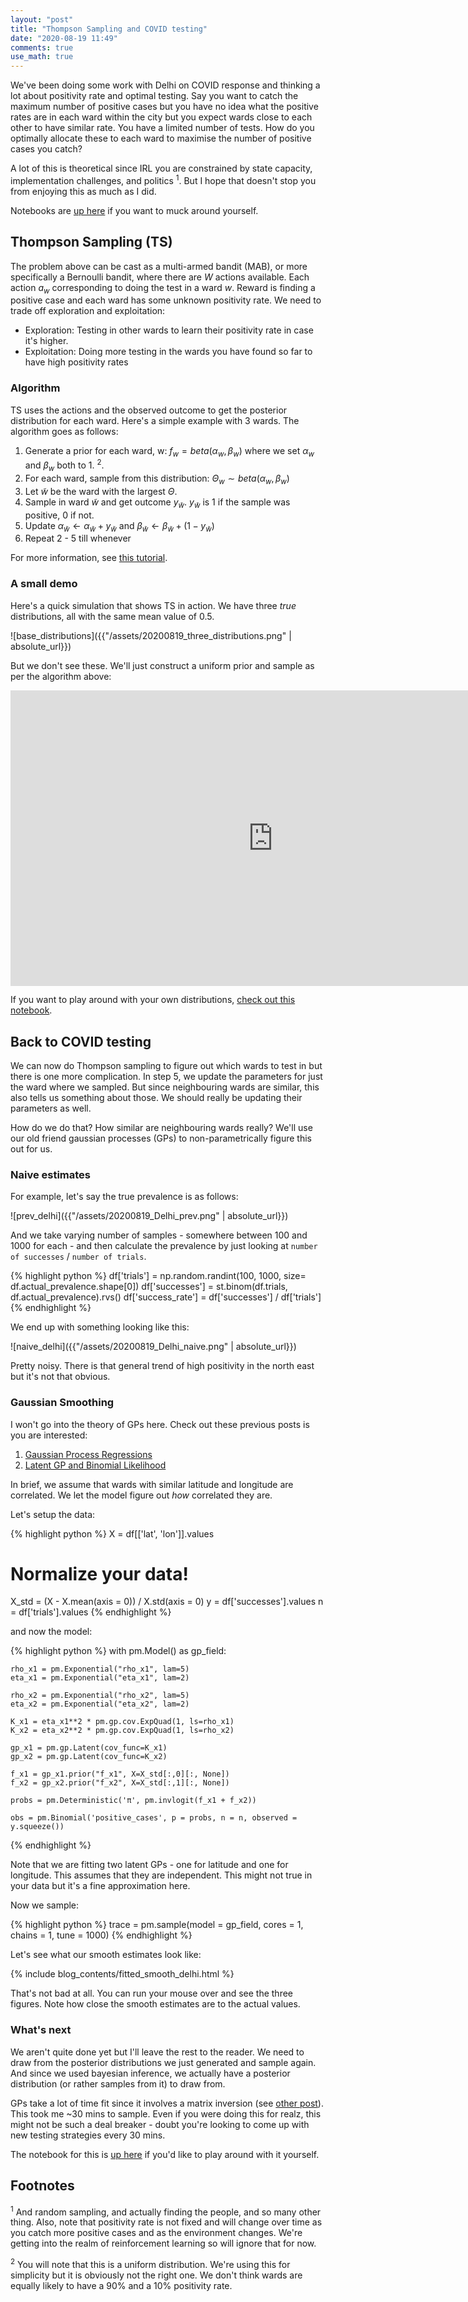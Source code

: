 ```yaml
---
layout: "post"
title: "Thompson Sampling and COVID testing"
date: "2020-08-19 11:49"
comments: true
use_math: true
---
```


We've been doing some work with Delhi on COVID response and thinking a lot about positivity rate and optimal testing. Say you want to catch the maximum number of positive cases but you have no idea what the positive rates are in each ward within the city but you expect wards close to each other to have similar rate. You have a limited number of tests. How do you optimally allocate these to each ward to maximise the number of positive cases you catch?

A lot of this is theoretical since IRL you are constrained by state capacity, implementation challenges, and politics <sup>1</sup>. But I hope that doesn't stop you from enjoying this as much as I did.

Notebooks are [up here](https://github.com/sidravi1/Blog/tree/master/nbs/covid_experiments) if you want to muck around yourself.

## Thompson Sampling (TS)

The problem above can be cast as a multi-armed bandit (MAB), or more specifically a Bernoulli bandit, where there are $W$ actions available. Each action $a_w$ corresponding to doing the test in a ward $w$. Reward is finding a positive case and each ward has some unknown positivity rate. We need to trade off exploration and exploitation:
* Exploration: Testing in other wards to learn their positivity rate in case it's higher.
* Exploitation: Doing more testing in the wards you have found so far to have high positivity rates

### Algorithm

TS uses the actions and the observed outcome to get the posterior distribution for each ward. Here's a simple example with 3 wards. The algorithm goes as follows:
1. Generate a prior for each ward, w: $f_w = beta(\alpha_w, \beta_w)$ where we set $\alpha_w$ and $\beta_w$ both to 1. <sup>2</sup>.
2. For each ward, sample from this distribution: $\Theta_w \sim beta(\alpha_w, \beta_w)$
3. Let $\tilde{w}$ be the ward with the largest $\Theta$.
4. Sample in ward $\tilde{w}$ and get outcome $y_{\tilde{w}}$. $y_{\tilde{w}}$ is 1 if the sample was positive, 0 if not.
5. Update $\alpha_{\tilde{w}} \leftarrow \alpha_{\tilde{w}} + y_{\tilde{w}}$ and $\beta_{\tilde{w}} \leftarrow \beta_{\tilde{w}} + (1 - y_{\tilde{w}})$
6. Repeat 2 - 5 till whenever

For more information, see [this tutorial](https://web.stanford.edu/~bvr/pubs/TS_Tutorial.pdf).

### A small demo

Here's a quick simulation that shows TS in action. We have three *true* distributions, all with the same mean value of 0.5.

![base_distributions]({{"/assets/20200819_three_distributions.png" | absolute_url}})

But we don't see these. We'll just construct a uniform prior and sample as per the algorithm above:

<iframe width="840" height="472.5" src="https://www.youtube.com/embed/Ngmnh_Hbarg" frameborder="0" allow="accelerometer; autoplay; encrypted-media; gyroscope; picture-in-picture" allowfullscreen></iframe>

If you want to play around with your own distributions, [check out this notebook](https://github.com/sidravi1/Blog/blob/master/nbs/covid_experiments/thompson_sampling_anim.ipynb).

## Back to COVID testing

We can now do Thompson sampling to figure out which wards to test in but there is one more complication. In step 5, we update the parameters for just the ward where we sampled. But since neighbouring wards are similar, this also tells us something about those. We should really be updating their parameters as well.

How do we do that? How similar are neighbouring wards really? We'll use our old friend gaussian processes (GPs) to non-parametrically figure this out for us.

### Naive estimates

For example, let's say the true prevalence is as follows:

![prev_delhi]({{"/assets/20200819_Delhi_prev.png" | absolute_url}})

And we take varying number of samples - somewhere between 100 and 1000 for each - and then calculate the prevalence by just looking at `number of successes` / `number of trials`.

{% highlight python %}
df['trials'] = np.random.randint(100, 1000, size= df.actual_prevalence.shape[0])
df['successes'] = st.binom(df.trials, df.actual_prevalence).rvs()
df['success_rate'] = df['successes'] / df['trials']
{% endhighlight %}

We end up with something looking like this:

![naive_delhi]({{"/assets/20200819_Delhi_naive.png" | absolute_url}})

Pretty noisy. There is that general trend of high positivity in the north east but it's not that obvious.


### Gaussian Smoothing

I won't go into the theory of GPs here. Check out these previous posts is you are interested:

1. [Gaussian Process Regressions](https://sidravi1.github.io/blog/2018/04/03/gaussian-processes)
2. [Latent GP and Binomial Likelihood](https://sidravi1.github.io/blog/2018/05/15/latent-gp-and-binomial-likelihood)

In brief, we assume that wards with similar latitude and longitude are correlated. We let the model figure out *how* correlated they are.

Let's setup the data:

{% highlight python %}
X = df[['lat', 'lon']].values

# Normalize your data!
X_std = (X - X.mean(axis = 0)) / X.std(axis = 0)
y = df['successes'].values
n = df['trials'].values
{% endhighlight %}

and now the model:

{% highlight python %}
with pm.Model() as gp_field:

    rho_x1 = pm.Exponential("rho_x1", lam=5)
    eta_x1 = pm.Exponential("eta_x1", lam=2)

    rho_x2 = pm.Exponential("rho_x2", lam=5)
    eta_x2 = pm.Exponential("eta_x2", lam=2)

    K_x1 = eta_x1**2 * pm.gp.cov.ExpQuad(1, ls=rho_x1)
    K_x2 = eta_x2**2 * pm.gp.cov.ExpQuad(1, ls=rho_x2)

    gp_x1 = pm.gp.Latent(cov_func=K_x1)
    gp_x2 = pm.gp.Latent(cov_func=K_x2)

    f_x1 = gp_x1.prior("f_x1", X=X_std[:,0][:, None])
    f_x2 = gp_x2.prior("f_x2", X=X_std[:,1][:, None])

    probs = pm.Deterministic('π', pm.invlogit(f_x1 + f_x2))

    obs = pm.Binomial('positive_cases', p = probs, n = n, observed = y.squeeze())
{% endhighlight %}

Note that we are fitting two latent GPs - one for latitude and one for longitude. This assumes that they are independent. This might not true in your data but it's a fine approximation here.

Now we sample:

{% highlight python %}
trace = pm.sample(model = gp_field, cores = 1, chains = 1, tune = 1000)
{% endhighlight %}

Let's see what our smooth estimates look like:

{% include blog_contents/fitted_smooth_delhi.html  %}

That's not bad at all. You can run your mouse over and see the three figures. Note how close the smooth estimates are to the actual values.

### What's next

We aren't quite done yet but I'll leave the rest to the reader. We need to draw from the posterior distributions we just generated and sample again. And since we used bayesian inference, we actually have a posterior distribution (or rather samples from it) to draw from.

GPs take a lot of time fit since it involves a matrix inversion (see [other post](https://sidravi1.github.io/blog/2018/04/03/gaussian-processes)). This took me ~30 mins to sample. Even if you were doing this for realz, this might not be such a deal breaker - doubt you're looking to come up with new testing strategies every 30 mins.

The notebook for this is [up here](https://github.com/sidravi1/Blog/blob/master/nbs/covid_experiments/thompson_sampling_delhi.ipynb) if you'd like to play around with it yourself.

## Footnotes

<sup>1</sup> And random sampling, and actually finding the people, and so many other thing. Also, note that positivity rate is not fixed and will change over time as you catch more positive cases and as the environment changes. We're getting into the realm of reinforcement learning so will ignore that for now.

<sup>2</sup> You will note that this is a uniform distribution. We're using this for simplicity but it is obviously not the right one. We don't think wards are equally likely to have a 90% and a 10% positivity rate.
